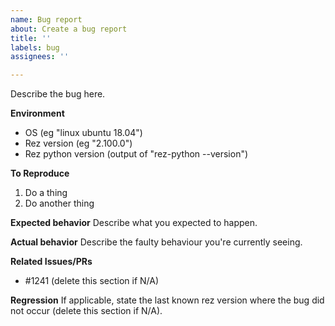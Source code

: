 ```yaml
---
name: Bug report
about: Create a bug report
title: ''
labels: bug
assignees: ''

---
```


Describe the bug here.

**Environment**
* OS (eg "linux ubuntu 18.04")
* Rez version (eg "2.100.0")
* Rez python version (output of "rez-python --version")

**To Reproduce**
1. Do a thing
2. Do another thing

**Expected behavior**
Describe what you expected to happen.

**Actual behavior**
Describe the faulty behaviour you're currently seeing.

**Related Issues/PRs**
* #1241 (delete this section if N/A)

**Regression**
If applicable, state the last known rez version where the bug did not occur (delete this section if N/A).
